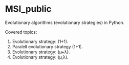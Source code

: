 # MSI_public
Evolutionary algorithms (evolutionary strategies) in Python.

Covered topics:
1. Evolutionary strategy: (1+1).
2. Paralell evolutionary strategy (1+1).
3. Evolutionary strategy: (µ+λ).
5. Evolutionary strategy: (µ,λ).
